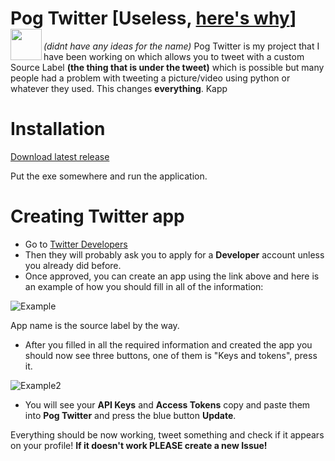 
# Pog Twitter [Useless, [here's why](https://twitter.com/PubityIG/status/1604200614711287808)] <img src=https://i.imgur.com/yV5NihE.png align=left width="50" height="50">
*(didnt have any ideas for the name)* 
Pog Twitter is my project that I have been working on which allows you to tweet with a custom Source Label **(the thing that is under the tweet)** which is possible but many people had a problem with tweeting a picture/video using python or whatever they used. This changes **everything**. Kapp

# Installation
[Download latest release](https://github.com/Jelodev/Pog-Twitter/releases/latest/download/Pog-Twitter.exe)

Put the exe somewhere and run the application.

# Creating Twitter app

* Go to [Twitter Developers](https://developer.twitter.com/en/apps)
* Then they will probably ask you to apply for a **Developer** account unless you already did before.
* Once approved, you can create an app using the link above and here is an example of how you should fill in all of the information:

![Example](https://i.imgur.com/Fzm7DcW.png)

App name is the source label by the way.

* After you filled in all the required information and created the app you should now see three buttons, one of them is "Keys and tokens", press it.

![Example2](https://i.imgur.com/4QgtO1D.png)

* You will see your **API Keys** and **Access Tokens** copy and paste them into **Pog Twitter** and press the blue button **Update**.

Everything should be now working, tweet something and check if it appears on your profile!
**If it doesn't work **PLEASE** create a new Issue!**
